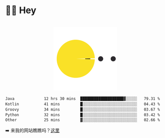 
# 👋🏻 Hey
<div align="center">
	<br>
	<img src="https://raw.githubusercontent.com/Aniket965/Aniket965/master/pacman.svg?sanitize=true" width="200" height="200">
	<br>
</div>

<!--START_SECTION:waka-->

```txt
Java             12 hrs 30 mins  ███████████████████▓░░░░░   79.31 %
Kotlin           41 mins         █░░░░░░░░░░░░░░░░░░░░░░░░   04.43 %
Groovy           34 mins         █░░░░░░░░░░░░░░░░░░░░░░░░   03.67 %
Python           32 mins         █░░░░░░░░░░░░░░░░░░░░░░░░   03.42 %
Other            25 mins         ▓░░░░░░░░░░░░░░░░░░░░░░░░   02.66 %
```

<!--END_SECTION:waka-->

 ➡️  来我的网站瞧瞧吗？[这里](https://www.shaolongfei.com)
